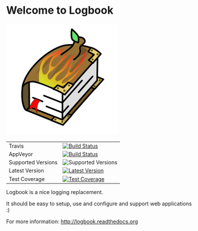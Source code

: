 # Welcome to Logbook

<img src="https://raw.githubusercontent.com/getlogbook/logbook/master/docs/_static/logbook-logo.png" width="300">



|                    |                             |
|--------------------|-----------------------------|
| Travis             | [![Build Status][ti]][tl]   |
| AppVeyor           | [![Build Status][ai]][al]   |
| Supported Versions | ![Supported Versions][vi]   |
| Latest Version     | [![Latest Version][pi]][pl] |
| Test Coverage      | [![Test Coverage][ci]][cl]  |


Logbook is a nice logging replacement.

It should be easy to setup, use and configure and support web applications :)

For more information: http://logbook.readthedocs.org

[ti]: https://secure.travis-ci.org/getlogbook/logbook.svg?branch=master
[tl]: https://travis-ci.org/getlogbook/logbook
[ai]: https://ci.appveyor.com/api/projects/status/quu99exa26e06npp?svg=true
[vi]: https://img.shields.io/badge/python-2.7%2C3.5%2C3.6%2C3.7-green.svg
[di]: https://img.shields.io/pypi/dm/logbook.svg
[al]: https://ci.appveyor.com/project/vmalloc/logbook
[pi]: https://img.shields.io/pypi/v/logbook.svg
[pl]: https://pypi.org/pypi/Logbook
[ci]: https://coveralls.io/repos/getlogbook/logbook/badge.svg?branch=master&service=github
[cl]: https://coveralls.io/github/getlogbook/logbook?branch=master
